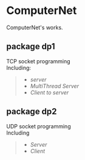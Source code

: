 # ComputerNet
ComputerNet's works.

**package dp1**  
-----
TCP socket programming  
Including:  
>* *server*  
>* *MultiThread Server*  
>* *Client to server*  

**package dp2**  
-----
UDP socket programming  
Including  
>* *Server*  
>* *Client*  
